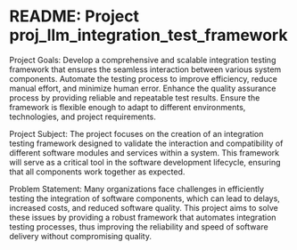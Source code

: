 # README: Project proj_llm_integration_test_framework

Project Goals:
Develop a comprehensive and scalable integration testing framework that ensures the seamless interaction between various system components.
Automate the testing process to improve efficiency, reduce manual effort, and minimize human error.
Enhance the quality assurance process by providing reliable and repeatable test results.
Ensure the framework is flexible enough to adapt to different environments, technologies, and project requirements.

Project Subject:
The project focuses on the creation of an integration testing framework designed to validate the interaction and compatibility of different software modules and services within a system. This framework will serve as a critical tool in the software development lifecycle, ensuring that all components work together as expected.

Problem Statement:
Many organizations face challenges in efficiently testing the integration of software components, which can lead to delays, increased costs, and reduced software quality. This project aims to solve these issues by providing a robust framework that automates integration testing processes, thus improving the reliability and speed of software delivery without compromising quality.
